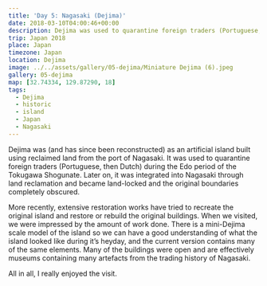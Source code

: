 ```yaml
---
title: 'Day 5: Nagasaki (Dejima)'
date: 2018-03-10T04:00:46+00:00
description: Dejima was used to quarantine foreign traders (Portuguese, then Dutch) during the Edo period of the Tokugawa Shogunate.
trip: Japan 2018
place: Japan
timezone: Japan
location: Dejima
image: ../../assets/gallery/05-dejima/Miniature Dejima (6).jpeg
gallery: 05-dejima
map: [32.74334, 129.87290, 18]
tags:
  - Dejima
  - historic
  - island
  - Japan
  - Nagasaki
---
```


Dejima was (and has since been reconstructed) as an artificial island built using reclaimed land from the port of Nagasaki. It was used to quarantine foreign traders (Portuguese, then Dutch) during the Edo period of the Tokugawa Shogunate. Later on, it was integrated into Nagasaki through land reclamation and became land-locked and the original boundaries completely obscured.

More recently, extensive restoration works have tried to recreate the original island and restore or rebuild the original buildings. When we visited, we were impressed by the amount of work done. There is a mini-Dejima scale model of the island so we can have a good understanding of what the island looked like during it&#8217;s heyday, and the current version contains many of the same elements. Many of the buildings were open and are effectively museums containing many artefacts from the trading history of Nagasaki.

All in all, I really enjoyed the visit.
